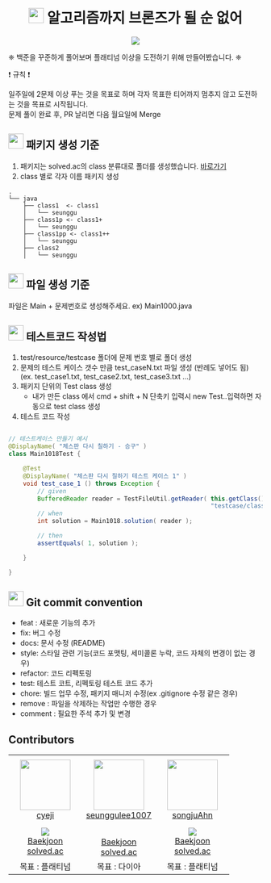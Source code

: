 <div align="center">
    <h1> <img src="https://img.icons8.com/color/48/null/code.png" width="30" height="30" style="padding: 0;margin-bottom:-5px;" /> 알고리즘까지 브론즈가 될 순 없어 </h1>
</div>

<div align="center">
<a href="https://hits.seeyoufarm.com"><img src="https://hits.seeyoufarm.com/api/count/incr/badge.svg?url=https%3A%2F%2Fgithub.com%2Falgorithm-cote-study%2Fbaekjoon-algorithm&count_bg=%23A9A7E3&title_bg=%23555555&icon=yarn.svg&icon_color=%23E7E7E7&title=hits&edge_flat=false"/></a>
</div>

❈ 백준을 꾸준하게 풀어보며 플래티넘 이상을 도전하기 위해 만들어봤습니다. ❈

❗️ 규칙 ❗️

일주일에 2문제 이상 푸는 것을 목표로 하며 각자 목표한 티어까지 멈추지 않고 도전하는 것을 목표로 시작됩니다. </br>
문제 풀이 완료 후, PR 날리면 다음 월요일에 Merge

## <img src="https://img.icons8.com/color/48/null/folder-tree.png" width="30" height="30" style="padding: 0;margin-bottom:-5px;"/> 패키지 생성 기준

1. 패키지는 solved.ac의 class 분류대로 폴더를 생성했습니다. [바로가기](https://solved.ac/en/class) </br>
2. class 별로 각자 이름 패키지 생성

```
.
└── java
    ├── class1  <- class1
    │   └── seunggu
    ├── class1p <- class1+
    │   └── seunggu
    ├── class1pp <- class1++
    │   └── seunggu
    ├── class2
    │   └── seunggu
```

## <img src="https://img.icons8.com/color/48/null/java-files.png" width="30" height="30" style="padding: 0;margin-bottom:-5px;"/> 파일 생성 기준

파일은 Main + 문제번호로 생성해주세요. ex) Main1000.java

## <img src="https://img.icons8.com/color/48/null/programming-flag.png" width="30" height="30" style="padding: 0;margin-bottom:-5px;"/> 테스트코드 작성법

1. test/resource/testcase 폴더에 문제 번호 별로 폴더 생성
2. 문제의 테스트 케이스 갯수 만큼 test_caseN.txt 파일 생성 (반례도 넣어도 됨) (ex. test_case1.txt, test_case2.txt,
   test_case3.txt ...)
3. 패키지 단위의 Test class 생성
    - 내가 만든 class 에서 cmd + shift + N 단축키 입력시 new Test..입력하면 자동으로 test class 생성
4. 테스트 코드 작성

```java

// 테스트케이스 만들기 예시
@DisplayName( "체스판 다시 칠하기 - 승구" )
class Main1018Test {

    @Test
    @DisplayName( "체스판 다시 칠하기 테스트 케이스 1" )
    void test_case_1 () throws Exception {
        // given
        BufferedReader reader = TestFileUtil.getReader( this.getClass(),
                                                        "testcase/class2/1018/test_case1.txt" );
        // when
        int solution = Main1018.solution( reader );

        // then
        assertEquals( 1, solution );

    }

}

```

## <img src="https://img.icons8.com/color/48/null/github--v1.png" width="30" height="30" style="padding: 0;margin-bottom:-5px;"/> Git commit convention

- feat : 새로운 기능의 추가
- fix: 버그 수정
- docs: 문서 수정 (README)
- style: 스타일 관련 기능(코드 포맷팅, 세미콜론 누락, 코드 자체의 변경이 없는 경우)
- refactor: 코드 리펙토링
- test: 테스트 코트, 리펙토링 테스트 코드 추가
- chore: 빌드 업무 수정, 패키지 매니저 수정(ex .gitignore 수정 같은 경우)
- remove : 파일을 삭제하는 작업만 수행한 경우
- comment : 필요한 주석 추가 및 변경

## Contributors

<table >
    <tr height="140px">
        <td align="center" width="130px">
            <a href="https://github.com/cyeji"><img height="100px" width="100px" src="https://avatars.githubusercontent.com/u/98408267?v=4"/></a>
            <br />
            <a href="https://github.com/cyeji">cyeji</a>
        </td>
        <td align="center" width="130px">
            <a href="https://github.com/seunggulee1007"><img height="100px" width="100px" src="https://avatars.githubusercontent.com/u/32692807?v=4"/></a>
            <br />
            <a href="https://github.com/seunggulee1007">seunggulee1007</a>
        </td>
        <td align="center" width="130px">
            <a href="https://github.com/songjuAhn"><img height="100px" width="100px" src="https://avatars.githubusercontent.com/u/18460680?v=4"/></a>
            <br />
            <a href="https://github.com/songjuAhn">songjuAhn</a>
        </td>
    </tr>
    <tr height="50px">
        <td align="center">
            <img src="http://mazassumnida.wtf/api/mini/generate_badge?boj=goe152" />
            <br />
            <a href="https://www.acmicpc.net/user/goe152">Baekjoon</a>
            <br />
            <a href="https://solved.ac/profile/goe152">solved.ac</a>
        </td>
        <td align="center">
<!--             <img src="http://mazassumnida.wtf/api/mini/generate_badge?boj=leesg107" /> -->
            <br />
            <a href="https://www.acmicpc.net/user/leesg107">Baekjoon</a>
            <br />
            <a href="https://solved.ac/profile/leesg107">solved.ac</a>
        </td>
        <td align="center">
            <img src="http://mazassumnida.wtf/api/mini/generate_badge?boj=ggb06104" />
            <br />
            <a href="https://www.acmicpc.net/user/ggb06104">Baekjoon</a>
            <br />
            <a href="https://solved.ac/profile/ggb06104">solved.ac</a>
        </td>
    </tr>
    <tr height="20px">
        <td align="center">
            목표 : 플래티넘
        </td>
        <td align="center">
           목표 : 다이아
        </td>
        <td align="center">
           목표 : 플래티넘
        </td>
    </tr>
</table>
